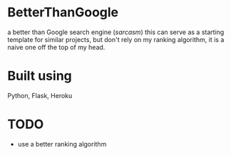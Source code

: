 # BetterThanGoogle
a better than Google search engine (*sarcasm*)
this can serve as a starting template for similar projects, but don't rely on my ranking algorithm, it is a naive one off the top of my head.

# Built using
Python, Flask, Heroku

# TODO
- use a better ranking algorithm
